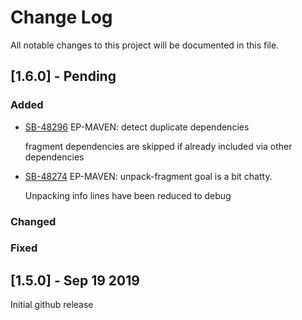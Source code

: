 # Change Log
All notable changes to this project will be documented in this file.

## [1.6.0] - Pending

### Added

- [SB-48296](https://jira.tibco.com/browse/SB-48296) EP-MAVEN: detect duplicate dependencies

  fragment dependencies are skipped if already included via other dependencies

- [SB-48274](https://jira.tibco.com/browse/SB-48274) EP-MAVEN: unpack-fragment goal is a bit chatty.

  Unpacking info lines have been reduced to debug

### Changed

### Fixed

## [1.5.0] - Sep 19 2019

Initial github release

